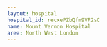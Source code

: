 ```yaml
---
layout: hospital
hospital_id: recxePZbQfm9VP2sC
name: Mount Vernon Hospital
area: North West London
---
```

